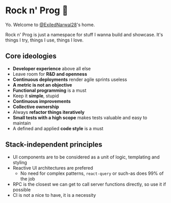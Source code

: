 # Rock n' Prog :love_you_gesture:	

Yo. Welcome to [@ExiledNarwal28](https://github.com/ExiledNarwal28)'s home.

Rock n' Prog is just a namespace for stuff I wanna build and showcase. It's things I try, things I use, things I love.

## Core ideologies

- **Developer experience** above all else
- Leave room for **R&D and openness**
- **Continuous deployments** render agile sprints useless
- **A metric is not an objective**
- **Functional programming** is a must
- Keep it **simple**, stupid
- **Continuous improvements**
- **Collective ownership**
- Always **refactor things iteratively**
- **Small tests with a high scope** makes tests valuable and easy to maintain
- A defined and applied **code style** is a must

## Stack-independent principles

- UI components are to be considered as a unit of logic, templating and styling
- Reactive UI architectures are prefered
  - No need for complex patterns, `react-query` or such-as does 99% of the job
- RPC is the closest we can get to call server functions directly, so use it if possible
- CI is not a nice to have, it is a necessity
